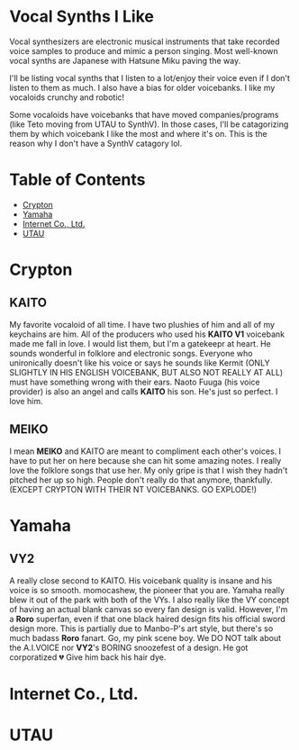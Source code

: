 # Vocal Synths I Like
Vocal synthesizers are electronic musical instruments that take recorded voice samples to produce and mimic a person singing. Most well-known vocal synths are Japanese with Hatsune Miku paving the way. 

I'll be listing vocal synths that I listen to a lot/enjoy their voice even if I don't listen to them as much. I also have a bias for older voicebanks. I like my vocaloids crunchy and robotic! 

Some vocaloids have voicebanks that have moved companies/programs (like Teto moving from UTAU to SynthV). In those cases, I'll be catagorizing them by which voicebank I like the most and where it's on. This is the reason why I don't have a SynthV catagory lol.

# Table of Contents
 - [Crypton](#crypton)
 - [Yamaha](#yamaha)
 - [Internet Co., Ltd.](#internet-co.,-ltd.)
 - [UTAU](#utau)


# Crypton
## KAITO
My favorite vocaloid of all time. I have two plushies of him and all of my keychains are him. All of the producers who used his **KAITO V1** voicebank made me fall in love. I would list them, but I'm a gatekeepr at heart. He sounds wonderful in folklore and electronic songs. Everyone who unironically doesn't like his voice or says he sounds like Kermit (ONLY SLIGHTLY IN HIS ENGLISH VOICEBANK, BUT ALSO NOT REALLY AT ALL) must have something wrong with their ears. Naoto Fuuga (his voice provider) is also an angel and calls **KAITO** his son. He's just so perfect. I love him.

## MEIKO
I mean **MEIKO** and KAITO are meant to compliment each other's voices. I have to put her on here because she can hit some amazing notes. I really love the folklore songs that use her. My only gripe is that I wish they hadn't pitched her up so high. People don't really do that anymore, thankfully. (EXCEPT CRYPTON WITH THEIR NT VOICEBANKS. GO EXPLODE!)

# Yamaha
## VY2
A really close second to KAITO. His voicebank quality is insane and his voice is so smooth. momocashew, the pioneer that you are. Yamaha really blew it out of the park with both of the VYs. I also really like the VY concept of having an actual blank canvas so every fan design is valid. However, I'm a **Roro** superfan, even if that one black haired design fits his official sword design more. This is partially due to Manbo-P's art style, but there's so much badass **Roro** fanart. Go, my pink scene boy. We DO NOT talk about the A.I.VOICE nor **VY2**'s BORING snoozefest of a design. He got corporatized 💔 Give him back his hair dye. 

# Internet Co., Ltd.

# UTAU
